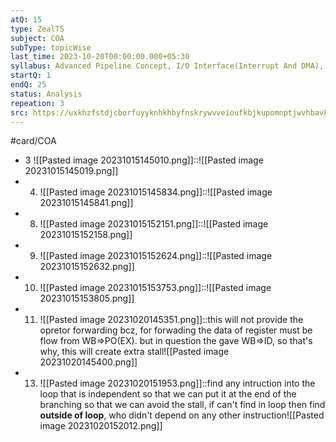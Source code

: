 ```yaml
---
atQ: 15
type: ZealTS
subject: COA
subType: topicWise
last_time: 2023-10-20T00:00:00.000+05:30
syllabus: Advanced Pipeline Concept, I/O Interface(Interrupt And DMA), ALU, Data-Path And Control Unit
startQ: 1
endQ: 25
status: Analysis
repeation: 3
src: https://uxkhzfstdjcborfuyyknhkhbyfnskrywvveioufkbjkupomnptjwvhbavkysuhi.vercel.app/solution.html?testId=62cea705550abd866f9de327&test_id=25
---
```

#card/COA
- 3 ![[Pasted image 20231015145010.png]]::![[Pasted image 20231015145019.png]] <!--SR:!2023-10-21,1,230-->
- 4. ![[Pasted image 20231015145834.png]]::![[Pasted image 20231015145841.png]] <!--SR:!2023-10-21,1,230-->
- 8. ![[Pasted image 20231015152151.png]]::![[Pasted image 20231015152158.png]] <!--SR:!2023-10-21,1,230-->
- 9. ![[Pasted image 20231015152624.png]]::![[Pasted image 20231015152632.png]] <!--SR:!2023-10-21,1,230-->
- 10. ![[Pasted image 20231015153753.png]]::![[Pasted image 20231015153805.png]] <!--SR:!2023-10-21,1,230-->
- 11. ![[Pasted image 20231020145351.png]]::this will not provide the opretor forwarding bcz, for forwading the data of register must be flow from WB=>PO(EX). but in question the gave WB=>ID, so that's why, this will create extra stall![[Pasted image 20231020145400.png]] <!--SR:!2023-10-24,4,270-->
- 13.  ![[Pasted image 20231020151953.png]]::find any intruction into the loop that is independent so that we can put it at the end of the branching so that we can avoid the stall, if can't find in loop then find **outside of loop**, who didn't depend on any other instruction![[Pasted image 20231020152012.png]] <!--SR:!2023-10-24,4,270-->